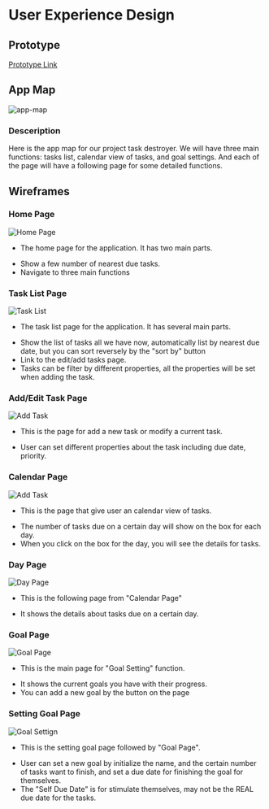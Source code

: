 # User Experience Design

## Prototype
[Prototype Link](https://www.figma.com/proto/v1YjoBHtWq0Mobwi91uYEH/Figma-basics?node-id=684-128&node-type=canvas&t=jVHEdIFdUSIcgEFu-1&scaling=scale-down&content-scaling=fixed&page-id=609%3A10&starting-point-node-id=684%3A128)
## App Map
![app-map](ux-design/app-map.png)
### Desceription
Here is the app map for our project task destroyer. We will have three main functions: tasks list, calendar view of tasks, and goal settings. And each of the page will have a following page for some detailed functions.

## Wireframes

### Home Page
![Home Page](ux-design/Wireframes/Home-Page.png)
* The home page for the application. It has two main parts.
- Show a few number of nearest due tasks.
- Navigate to three main functions

### Task List Page
![Task List](ux-design/Wireframes/Task-List-Page.png)
* The task list page for the application. It has several main parts.
- Show the list of tasks all we have now, automatically list by nearest due date, but you can sort reversely by the "sort by" button
- Link to the edit/add tasks page.
- Tasks can be filter by different properties, all the properties will be set when adding the task.

### Add/Edit Task Page
![Add Task](/ux-design/Wireframes/Add%3AEdit-Task-Page.png)
* This is the page for add a new task or modify a current task.
- User can set different properties about the task including due date, priority.

### Calendar Page
![Add Task](/ux-design/Wireframes/Calendar-Page.png)
* This is the page that give user an calendar view of tasks.
- The number of tasks due on a certain day will show on the box for each day.
- When you click on the box for the day, you will see the details for tasks.

### Day Page
![Day Page](/ux-design/Wireframes/Day-Page.png)
* This is the following page from "Calendar Page"
- It shows the details about tasks due on a certain day.

### Goal Page
![Goal Page](/ux-design/Wireframes/Goal-Page.png)
* This is the main page for "Goal Setting" function.
- It shows the current goals you have with their progress.
- You can add a new goal by the button on the page

### Setting Goal Page
![Goal Settign](./ux-design/Wireframes/Setting-Goal-Page.png)
* This is the setting goal page followed by "Goal Page".
- User can set a new goal by initialize the name, and the certain number of tasks want to finish, and set a due date for finishing the goal for themselves.
- The "Self Due Date" is for stimulate themselves, may not be the REAL due date for the tasks.